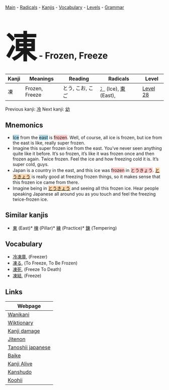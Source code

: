 <style> bigfont {font-size: 100px}</style>
[Main](../README.md) -
[Radicals](../radicals.md) -
[Kanjis](../kanjis.md) -
[Vocabulary](../vocabulary.md) -
[Levels](../levels.md) -
[Grammar](../grammar.md)
# <bigfont> 凍</bigfont> - Frozen, Freeze 

| Kanji | Meanings | Reading | Radicals | Level |
| --- | --- | --- | --- | --- |
| 凍 | Frozen, Freeze | とう, こお, こご | [冫](../radicals/冫.md) (Ice), [東](../radicals/東.md) (East),  | [Level 28](../levels/wk_level28.md) |

Previous kanji: [冷](冷.md) Next kanji: [幼](幼.md) 

## Mnemonics
 * <span style="background-color:#ADD8E6"> Ice</span> from the <span style="background-color:#ADD8E6"> east</span> is <span style="background-color:#ffcccb"> frozen</span>. Well, of course, all ice is frozen, but ice from the east is like, really super frozen.
* Imagine this super frozen ice from the east. You’ve never seen anything quite like it before. It’s so frozen, it’s like it was frozen once and then frozen again. Twice frozen. Feel the ice and how freezing cold it is. It’s super cold, guys.
* Japan is a country in the east, and this ice was <span style="background-color:#ffcccb"> frozen</span> in <span style="background-color:#ffcccb"> とうきょう</span>. <span style="background-color:#fed8b1"> [とうきょう](https://jisho.org/search/とうきょう)</span> is really good at freezing frozen things, so it makes sense that this frozen ice came from there.
* Imagine being in <span style="background-color:#fed8b1"> [とうきょう](https://jisho.org/search/とうきょう)</span> and seeing all this frozen ice. Hear people speaking Japanese all around you as you touch and feel the freezing twice-frozen ice.


## Similar kanjis
 * [東](東.md) (East)* [棟](棟.md) (Pillar)* [練](練.md) (Practice)* [錬](錬.md) (Tempering)


## Vocabulary
 * [冷凍庫](../vocabulary/凍.md), (Freezer)
* [凍る](../vocabulary/凍.md), (To Freeze, To Be Frozen)
* [凍死](../vocabulary/凍.md), (Freeze To Death)
* [凍結](../vocabulary/凍.md), (Freeze)



## Links 

| Webpage |
| --- |
| [Wanikani          ](https://www.wanikani.com/kanji/凍) |
| [Wiktionary        ](https://en.wiktionary.org/wiki/凍) |
| [Kanji damage      ](http://www.kanjidamage.com/kanji/search?utf8=✓&q=凍) |
| [Jitenon           ](https://jitenon.com/kanji/凍) |
| [Tanoshii japanese ](https://www.tanoshiijapanese.com/dictionary/kanji.cfm?k=凍) |
| [Baike             ](https://baike.baidu.com/item/凍) |
| [Kanji Alive       ](https://app.kanjialive.com/凍) |
| [Kanshudo          ](https://www.kanshudo.com/searchmn?q=凍) |
| [Koohii            ](https://kanji.koohii.com/study/kanji/凍) |
